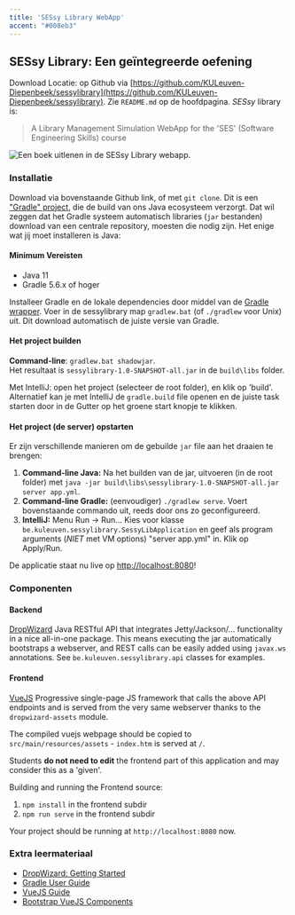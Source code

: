 ```yaml
---
title: 'SESsy Library WebApp'
accent: "#008eb3"
---
```


## SESsy Library: Een geïntegreerde oefening

Download Locatie: op <i class='fab fa-github'></i> Github via [https://github.com/KULeuven-Diepenbeek/sessylibrary](https://github.com/KULeuven-Diepenbeek/sessylibrary). Zie `README.md` op de hoofdpagina. _SESsy_ library is:

> A Library Management Simulation WebApp for the 'SES' (Software Engineering Skills) course

![](/img/sessy.jpg "Een boek uitlenen in de SESsy Library webapp.")

### Installatie

Download via bovenstaande Github link, of met `git clone`. Dit is een ["Gradle" project](/dependency-management/gradle), die de build van ons Java ecosysteem verzorgt. Dat wil zeggen dat het Gradle systeem automatisch libraries (`jar` bestanden) download van een centrale repository, moesten die nodig zijn. Het enige wat jij moet installeren is Java:

#### Minimum Vereisten

* Java 11
* Gradle 5.6.x of hoger

Installeer Gradle en de lokale dependencies door middel van de [Gradle wrapper](https://docs.gradle.org/current/userguide/gradle_wrapper.html). Voer in de sessylibrary map `gradlew.bat` (of `./gradlew` voor Unix) uit. Dit download automatisch de juiste versie van Gradle. 

#### Het project builden

**Command-line**: `gradlew.bat shadowjar`. <br/>
Het resultaat is `sessylibrary-1.0-SNAPSHOT-all.jar` in de `build\libs` folder.

Met IntelliJ: open het project (selecteer de root folder), en klik op 'build'. Alternatief kan je met IntelliJ de `gradle.build` file openen en de juiste task starten door in de Gutter op het groene start knopje te klikken.

#### Het project (de server) opstarten

Er zijn verschillende manieren om de gebuilde `jar` file aan het draaien te brengen:

1. **Command-line Java:** Na het builden van de jar, uitvoeren (in de root folder) met `java -jar build\libs\sessylibrary-1.0-SNAPSHOT-all.jar server app.yml`.
2. **Command-line Gradle:** (eenvoudiger) `./gradlew serve`. Voert bovenstaande commando uit, reeds door ons zo geconfigureerd. 
3. **IntelliJ:** Menu Run -> Run... Kies voor klasse `be.kuleuven.sessylibrary.SessyLibApplication` en geef als program arguments (_NIET_ met VM options) "server app.yml" in. Klik op Apply/Run.

De applicatie staat nu live op [http://localhost:8080](http://localhost:8080)!

### Componenten

#### Backend

[DropWizard](http://www.dropwizard.io/en/stable/) Java RESTful API that integrates Jetty/Jackson/... functionality in a nice all-in-one package. 
This means executing the jar automatically bootstraps a webserver, and REST calls can be easily added using `javax.ws` annotations. See `be.kuleuven.sessylibrary.api` classes for examples.

#### Frontend

[VueJS](https://vuejs.org) Progressive single-page JS framework that calls the above API endpoints and is served from the very same webserver thanks to the `dropwizard-assets` module. 

The compiled vuejs webpage should be copied to `src/main/resources/assets` - `index.htm` is served at `/`.

Students **do not need to edit** the frontend part of this application and may consider this as a 'given'. 

Building and running the Frontend source:

1. `npm install` in the frontend subdir
2. `npm run serve` in the frontend subdir

Your project should be running at `http://localhost:8080` now.

### Extra leermateriaal

* [DropWizard: Getting Started](https://dropwizard.io/en/stable/getting-started.html) 
* [Gradle User Guide](https://docs.gradle.org/current/userguide/)
* [VueJS Guide](https://vuejs.org/v2/guide/)
* [Bootstrap VueJS Components](https://bootstrap-vue.js.org/docs/components/)